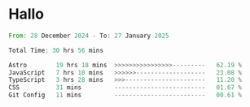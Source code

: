 # Hallo
<!--START_SECTION:waka-->

```rust
From: 28 December 2024 - To: 27 January 2025

Total Time: 30 hrs 56 mins

Astro        19 hrs 18 mins  >>>>>>>>>>>>>>>>---------   62.19 %
JavaScript   7 hrs 10 mins   >>>>>>-------------------   23.08 %
TypeScript   3 hrs 28 mins   >>>----------------------   11.20 %
CSS          31 mins         -------------------------   01.67 %
Git Config   11 mins         -------------------------   00.61 %
```

<!--END_SECTION:waka-->
